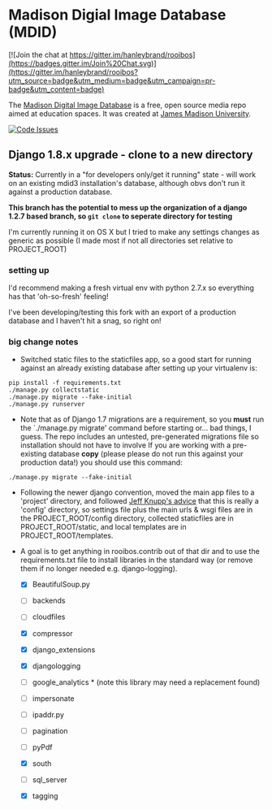 # Madison Digial Image Database (MDID)

[![Join the chat at https://gitter.im/hanleybrand/rooibos](https://badges.gitter.im/Join%20Chat.svg)](https://gitter.im/hanleybrand/rooibos?utm_source=badge&utm_medium=badge&utm_campaign=pr-badge&utm_content=badge)

The [Madison Digital Image Database](http://mdid.org/) is a free, open source media repo aimed at education spaces.
It was created at [James Madison University](http://www.jmu.edu).

[![Code Issues](http://www.quantifiedcode.com/api/v1/project/0094577cbd774ac9a1f3d0f220bf6a49/badge.svg)](http://www.quantifiedcode.com/app/project/0094577cbd774ac9a1f3d0f220bf6a49)

## Django 1.8.x upgrade - clone to a new directory

**Status:** Currently in a "for developers only/get it running" state - will work on an existing mdid3 installation's database, although obvs don't run it against a production database.

**This branch has the potential to mess up the organization of a django 1.2.7 based branch, so `git clone` to seperate directory for testing**

I'm currently running it on OS X but I tried to make any settings changes as generic as possible (I made most if not all directories set relative to PROJECT_ROOT)

### setting up

I'd recommend making a fresh virtual env with python 2.7.x so everything has that 'oh-so-fresh' feeling!

I've been developing/testing this fork with an export of a production database and I haven't hit a snag, so right on!


### big change notes

- Switched static files to the staticfiles app, so a good start for running against an already existing database after setting up your virtualenv is:
``` shell 
pip install -f requirements.txt
./manage.py collectstatic
./manage.py migrate --fake-initial
./manage.py runserver
``` 

- Note that as of Django 1.7 migrations are a requirement, so you **must** run the `./manage.py migrate' command before starting or... bad things, I guess. The repo includes an untested, pre-generated migrations file so installation should not have to involve If you are working with a pre-existing database **copy** (please please do not run this against your production data!) you should use this command:
``` shell 
./manage.py migrate --fake-initial
``` 

- Following the newer django convention, moved the main app files to a 'project' directory, and followed [Jeff Knupp's advice](http://www.jeffknupp.com/blog/2013/12/18/starting-a-django-16-project-the-right-way/) that this is really a 'config' directory, so settings file plus the main urls & wsgi files are in the PROJECT_ROOT/config directory, collected staticfiles are in PROJECT_ROOT/static, and local templates are in PROJECT_ROOT/templates.

- A goal is to get anything in rooibos.contrib out of that dir and to use the requirements.txt file to install libraries in the standard way (or remove them if no longer needed e.g. django-logging). 
    - [x] BeautifulSoup.py   
    - [ ] backends          
    - [ ] cloudfiles        
    - [x] compressor        
    - [x] django_extensions 
    - [x] djangologging     
    - [ ] google_analytics * (note this library may need a replacement found)
    - [ ] impersonate       
    - [ ] ipaddr.py         
    - [ ] pagination        
    - [ ] pyPdf             
    - [x] south             
    - [ ] sql_server        
    - [x] tagging           

